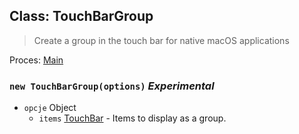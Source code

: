 ## Class: TouchBarGroup

> Create a group in the touch bar for native macOS applications

Proces: [Main](../tutorial/quick-start.md#main-process)

### `new TouchBarGroup(options)` *Experimental*

* `opcje` Object 
  * `items` [TouchBar](touch-bar.md) - Items to display as a group.
